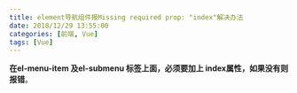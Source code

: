 ```yaml
---
title: element导航组件报Missing required prop: "index"解决办法
date: 2018/12/29 13:55:00
categories: [前端, Vue]
tags: [Vue]
---
```


**在el-menu-item 及el-submenu 标签上面，必须要加上 index属性，如果没有则报错**。
